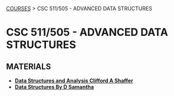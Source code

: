 [COURSES](../../README.md) > CSC 511/505 - ADVANCED DATA STRUCTURES

# CSC 511/505 - ADVANCED DATA STRUCTURES

## MATERIALS

- **[Data Structures and Analysis Clifford A Shaffer](<Materials/Data Structures and Analysis Clifford A Shaffer.pdf>)**
- **[Data Structures By D Samantha](<Materials/Data Structures By D Samantha.pdf>)**
